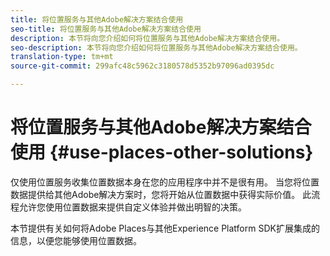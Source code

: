 ```yaml
---
title: 将位置服务与其他Adobe解决方案结合使用
seo-title: 将位置服务与其他Adobe解决方案结合使用
description: 本节将向您介绍如何将位置服务与其他Adobe解决方案结合使用。
seo-description: 本节将向您介绍如何将位置服务与其他Adobe解决方案结合使用。
translation-type: tm+mt
source-git-commit: 299afc48c5962c3180578d5352b97096ad0395dc

---
```



# 将位置服务与其他Adobe解决方案结合使用 {#use-places-other-solutions}

仅使用位置服务收集位置数据本身在您的应用程序中并不是很有用。 当您将位置数据提供给其他Adobe解决方案时，您将开始从位置数据中获得实际价值。 此流程允许您使用位置数据来提供自定义体验并做出明智的决策。

本节提供有关如何将Adobe Places与其他Experience Platform SDK扩展集成的信息，以便您能够使用位置数据。